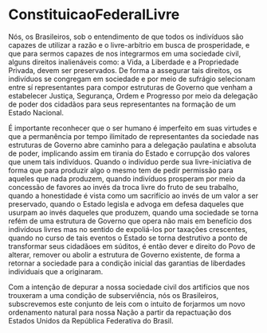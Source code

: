 # ConstituicaoFederalLivre

Nós, os Brasileiros, sob o entendimento de que todos os indivíduos são capazes de utilizar a razão e o livre-arbítrio em busca de prosperidade, e que para sermos capazes de nos integrarmos em uma sociedade civil, alguns direitos inalienáveis como: a Vida, a Liberdade e a Propriedade Privada, devem ser preservados. De forma a assegurar tais direitos, os indivíduos se congregam em sociedade e por meio de sufrágio selecionam entre sí representantes para compor estruturas de Governo que venham a estabelecer Justiça, Segurança, Ordem e Progresso por meio da delegação de poder dos cidadãos para seus representantes na formação de um Estado Nacional.

É importante reconhecer que o ser humano é imperfeito em suas virtudes e que a permanência por tempo ilimitado de representantes da sociedade nas estruturas de Governo abre caminho para a delegação paulatina e absoluta de poder, implicando assim em tirania do Estado e corrupção dos valores que unem tais indivíduos. Quando o indivíduo perde sua livre-iniciativa de forma que para produzir algo o mesmo tem de pedir permissão para aqueles que nada produzem, quando indivíduos prosperam por meio da concessão de favores ao invés da troca livre do fruto de seu trabalho, quando a honestidade é vista como um sacrifício ao invés de um valor a ser preservado, quando o Estado legisla e advoga em defesa daqueles que usurpam ao invés daqueles que produzem, quando uma sociedade se torna refém de uma estrutura de Governo que opera não mais em benefício dos indivídous livres mas no sentido de expoliá-los por taxações crescentes, quando no curso de tais eventos o Estado se torna destrutivo a ponto de transformar seus cidadãoes em súditos, é então dever e direito do Povo de alterar, remover ou abolir a estrutura de Governo existente, de forma a retornar a sociedade para a condição inicial das garantias de liberdades individuais que a originaram.

Com a intenção de depurar a nossa sociedade civil dos artifícios que nos trouxeram a uma condição de subserviência, nós os Brasileiros, subscrevemos este conjunto de leis com o intuito de forjarmos um novo ordenamento natural para nossa Nação a partir da repactuação dos Estados Unidos da República Federativa do Brasil.

